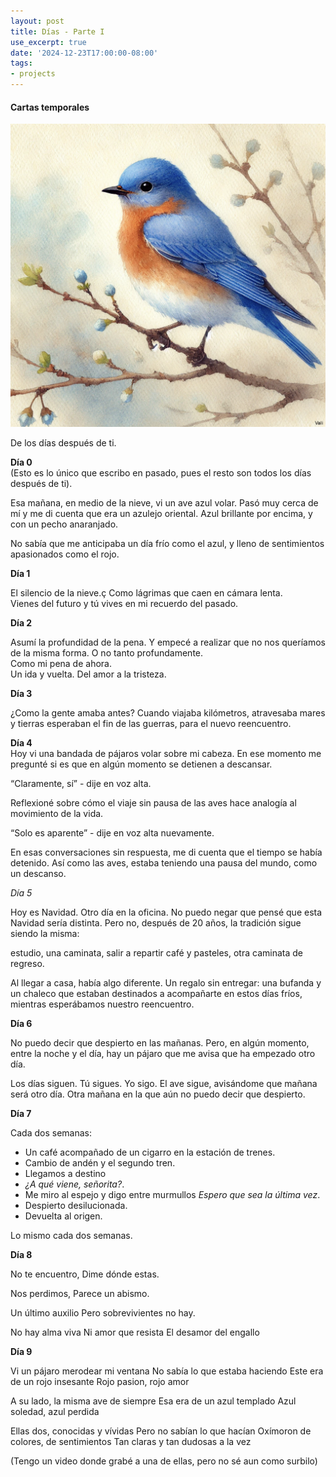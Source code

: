 ```yaml
---
layout: post
title: Días - Parte I
use_excerpt: true
date: '2024-12-23T17:00:00-08:00'
tags:
- projects
---
```

<h4>Cartas temporales</h4>
<img src="post_files/pajaro.png" alt="Pajaro"/><br/>
<p>De los días después de ti.</p>

<!--more-->

<p><strong>Día 0</strong><br>
(Esto es lo único que escribo en pasado, pues el resto son todos los días después de ti).<br>

Esa mañana, en medio de la nieve, vi un ave azul volar. Pasó muy cerca de mí y me di cuenta que era un azulejo oriental. Azul brillante por encima, y con un pecho anaranjado.</p>


<p>No sabía que me anticipaba un día frío como el azul, y lleno de sentimientos apasionados como el rojo.</p>

<p><strong>Día 1</strong><br>

El silencio de la nieve.ç
Como lágrimas que caen en cámara lenta.<br>
Vienes del futuro y tú vives en mi recuerdo del pasado.</p>

<p><strong>Día 2</strong><br>

Asumí la profundidad de la pena. 
Y empecé a realizar que no nos queríamos de la misma forma. 
O no tanto profundamente.<br>
Como mi pena de ahora.<br>
Un ida y vuelta. 
Del amor a la tristeza.</p>

<p><strong>Día 3</strong><br>

¿Como la gente amaba antes?
Cuando viajaba kilómetros,
atravesaba mares y tierras
esperaban el fin de las guerras,
para el nuevo reencuentro.</p>

<p><strong>Día 4</strong><br>
Hoy vi una bandada de pájaros volar sobre mi cabeza. En ese momento me pregunté si es que en algún momento se detienen a descansar.</p>

<p>“Claramente, sí” - dije en voz alta.</p>

<p>Reflexioné sobre cómo el viaje sin pausa de las aves hace analogía al movimiento de la vida.</p>

<p>“Solo es aparente” - dije en voz alta nuevamente.</p>

<p>En esas conversaciones sin respuesta, me di cuenta que el tiempo se había detenido. Así como las aves, estaba teniendo una pausa del mundo, como un descanso.</p>

*Día 5*

Hoy es Navidad. Otro día en la oficina. No puedo negar que pensé que esta Navidad sería distinta. Pero no, después de 20 años, la tradición sigue siendo la misma:

estudio, una caminata, salir a repartir café y pasteles, otra caminata de regreso.

Al llegar a casa, había algo diferente. Un regalo sin entregar: una bufanda y un chaleco que estaban destinados a acompañarte en estos días fríos, mientras esperábamos nuestro reencuentro.

**Día 6**

No puedo decir que despierto en las mañanas. Pero, en algún momento, entre la noche y el día, hay un pájaro que me avisa que ha empezado otro día.

Los días siguen. Tú sigues. Yo sigo. El ave sigue, avisándome que mañana será otro día. Otra mañana en la que aún no puedo decir que despierto.

**Día 7**

Cada dos semanas:

- Un café acompañado de un cigarro en la estación de trenes. 
- Cambio de andén y el segundo tren.
- Llegamos a destino
- *¿A qué viene, señorita?*.
- Me miro al espejo y digo entre murmullos *Espero que sea la última vez*.
- Despierto desilucionada. 
- Devuelta al origen.

Lo mismo cada dos semanas.


**Día 8**

No te encuentro,
Dime dónde estas.

Nos perdimos,
Parece un abismo.

Un último auxilio
Pero sobrevivientes no hay.

No hay alma viva
Ni amor que resista
El desamor del engallo

**Día 9**

Vi un pájaro merodear mi ventana
No sabía lo que estaba haciendo
Este era de un rojo insesante 
Rojo pasion, rojo amor

A su lado, la misma ave de siempre
Esa era de un azul templado
Azul soledad, azul perdida

Ellas dos, conocidas y vívidas
Pero no sabían lo que hacían
Oxímoron de colores, de sentimientos
Tan claras y tan dudosas a la vez

(Tengo un video donde grabé a una de ellas, pero no sé aun como surbilo)
